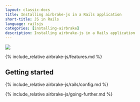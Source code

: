 ```yaml
---
layout: classic-docs
title: Installing airbrake-js in a Rails application
short-title: JS in Rails
language: railsjs
categories: [installing-airbrake]
description: Installing airbrake-js in a Rails application
---
```


![](https://s3.amazonaws.com/document-resources/jsbrakeman.png)

{% include_relative airbrake-js/features.md %}

## Getting started

{% include_relative airbrake-js/rails/config.md %}

{% include_relative airbrake-js/going-further.md %}
